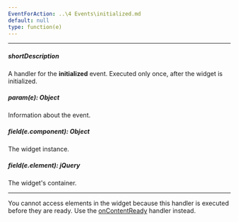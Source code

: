 ```yaml
---
EventForAction: ..\4 Events\initialized.md
default: null
type: function(e)
---
```

---
##### shortDescription
A handler for the **initialized** event. Executed only once, after the widget is initialized.

##### param(e): Object
Information about the event.

##### field(e.component): Object
The widget instance.

##### field(e.element): jQuery
The widget's container.

---
You cannot access elements in the widget because this handler is executed before they are ready. Use the [onContentReady](/api-reference/10%20UI%20Widgets/Widget/1%20Configuration/onContentReady.md '{basewidgetpath}/Configuration/#onContentReady') handler instead.